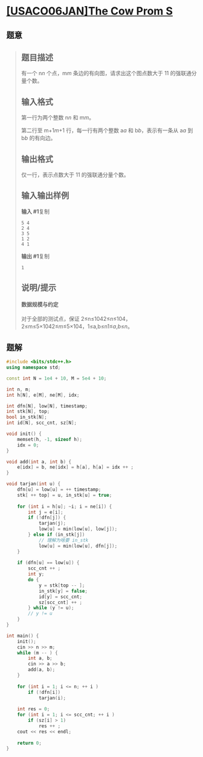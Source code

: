 #  [[USACO06JAN]The Cow Prom S](https://www.luogu.com.cn/problem/P2863)

## 题意

>   ## 题目描述
>
>   有一个 n*n* 个点，m*m* 条边的有向图，请求出这个图点数大于 11 的强联通分量个数。
>
>   ## 输入格式
>
>   第一行为两个整数 n*n* 和 m*m*。
>
>   第二行至 m+1*m*+1 行，每一行有两个整数 a*a* 和 b*b*，表示有一条从 a*a* 到 b*b* 的有向边。
>
>   ## 输出格式
>
>   仅一行，表示点数大于 11 的强联通分量个数。
>
>   ## 输入输出样例
>
>   **输入 #1**复制
>
>   ```
>   5 4
>   2 4
>   3 5
>   1 2
>   4 1
>   ```
>
>   **输出 #1**复制
>
>   ```
>   1
>   ```
>
>   ## 说明/提示
>
>   #### 数据规模与约定
>
>   对于全部的测试点，保证 2≤n≤1042≤*n*≤104，2≤m≤5×1042≤*m*≤5×104，1≤a,b≤n1≤*a*,*b*≤*n*。

## 题解



```c++
#include <bits/stdc++.h>
using namespace std;

const int N = 1e4 + 10, M = 5e4 + 10;

int n, m;
int h[N], e[M], ne[M], idx;

int dfn[N], low[N], timestamp;
int stk[N], top;
bool in_stk[N];
int id[N], scc_cnt, sz[N];

void init() {
    memset(h, -1, sizeof h);
    idx = 0;
}

void add(int a, int b) {
    e[idx] = b, ne[idx] = h[a], h[a] = idx ++ ;
}

void tarjan(int u) {
    dfn[u] = low[u] = ++ timestamp;
    stk[ ++ top] = u, in_stk[u] = true;
    
    for (int i = h[u]; ~i; i = ne[i]) {
        int j = e[i];
        if (!dfn[j]) {
            tarjan(j);
            low[u] = min(low[u], low[j]);
        } else if (in_stk[j])
            // 理解为啥要 in_stk
            low[u] = min(low[u], dfn[j]);
    }
    
    if (dfn[u] == low[u]) {
        scc_cnt ++ ;
        int y;
        do {
            y = stk[top -- ];
            in_stk[y] = false;
            id[y] = scc_cnt;
            sz[scc_cnt] ++ ;
        } while (y != u);
        // y != u
    }
}

int main() {
    init();
    cin >> n >> m;
    while (m -- ) {
        int a, b;
        cin >> a >> b;
        add(a, b);
    }
    
    for (int i = 1; i <= n; ++ i )
        if (!dfn[i])
            tarjan(i);
    
    int res = 0;
    for (int i = 1; i <= scc_cnt; ++ i )
        if (sz[i] > 1)
            res ++ ;
    cout << res << endl;
    
    return 0;
}
```



```python3

```


